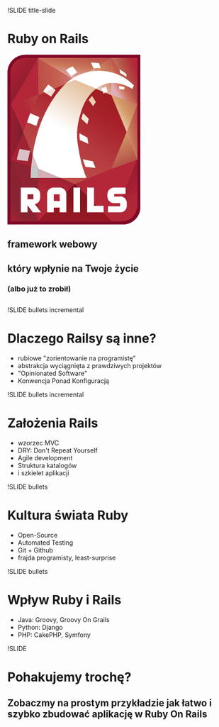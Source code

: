 !SLIDE title-slide

# Ruby on Rails
![](rails_logo_300.png)

## framework webowy
## który wpłynie na Twoje życie
### (albo już to zrobił)
## 
## 

!SLIDE bullets incremental

# Dlaczego Railsy są inne?

* rubiowe "zorientowanie na programistę"
* abstrakcja wyciągnięta z prawdziwych projektów
* "Opinionated Software"
* Konwencja Ponad Konfiguracją

!SLIDE bullets incremental

# Założenia Rails

* wzorzec MVC
* DRY: Don't Repeat Yourself
* Agile development
* Struktura katalogów
* i szkielet aplikacji

!SLIDE bullets

# Kultura świata Ruby

* Open-Source
* Automated Testing
* Git + Github
* frajda programisty, least-surprise

!SLIDE bullets

# Wpływ Ruby i Rails

* Java: Groovy, Groovy On Grails
* Python: Django
* PHP: CakePHP, Symfony

!SLIDE

# Pohakujemy trochę?

## Zobaczmy na prostym przykładzie jak łatwo i szybko zbudować aplikację w Ruby On Rails
